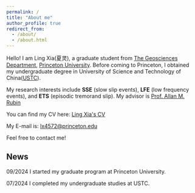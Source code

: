 ```yaml
---
permalink: /
title: "About me"
author_profile: true
redirect_from: 
  - /about/
  - /about.html
---
```


Hello! I am Ling Xia(夏灵), a graduate student from [The Geosciences Department](https://geosciences.princeton.edu/), [Princeton University](https://www.princeton.edu/). Before coming to Princeton, I obtained my undergraduate degree in University of Science and Technology of China([USTC](https://en.ustc.edu.cn/)).

My research interests include **SSE** (slow slip events), **LFE** (low frequency events), and **ETS** (episodic tremorand slip). 
My advisor is [Prof. Allan M. Rubin](https://geosciences.princeton.edu/people/allan-m-rubin)

You can find my CV here: [Ling Xia's CV](https://xialing2003.github.io/files/CV_Ling_Xia_Nov_2024.pdf)

My E-mail is: lx4572@princeton.edu

Feel free to contact me!

## News

09/2024
I started my graduate program at Princeton University.

07/2024
I completed my undergraduate studies at USTC.
